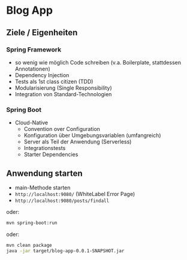 # Blog App

## Ziele / Eigenheiten

### Spring Framework

- so wenig wie möglich Code schreiben (v.a. Boilerplate, stattdessen Annotationen)
- Dependency Injection
- Tests als 1st class citizen (TDD)
- Modularisierung (Single Responsibility)
- Integration von Standard-Technologien

### Spring Boot

- Cloud-Native
  - Convention over Configuration 
  - Konfiguration über Umgebungsvariablen (umfangreich)
  - Server als Teil der Anwendung (Serverless)
  - Integrationstests
  - Starter Dependencies

## Anwendung starten

- main-Methode starten
- `http://localhost:9080/` (WhiteLabel Error Page)
- `http://localhost:9080/posts/findall`

oder:

```bash
mvn spring-boot:run
```

oder:

```bash
mvn clean package
java -jar target/blog-app-0.0.1-SNAPSHOT.jar
```

